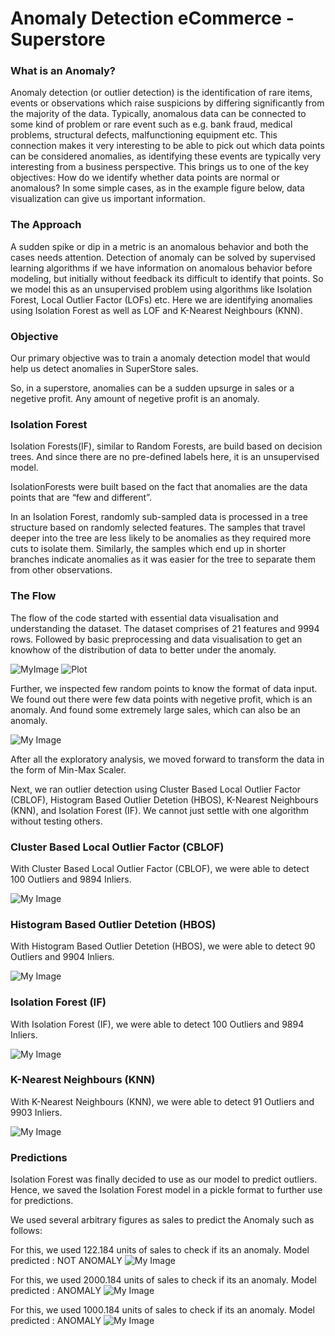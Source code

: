 # Anomaly Detection eCommerce - Superstore

### What is an Anomaly?

Anomaly detection (or outlier detection) is the identification of rare items, events or observations which raise suspicions by differing significantly from the majority of the data. Typically, anomalous data can be connected to some kind of problem or rare event such as e.g. bank fraud, medical problems, structural defects, malfunctioning equipment etc. This connection makes it very interesting to be able to pick out which data points can be considered anomalies, as identifying these events are typically very interesting from a business perspective.
This brings us to one of the key objectives: How do we identify whether data points are normal or anomalous? In some simple cases, as in the example figure below, data visualization can give us important information.

### The Approach

A sudden spike or dip in a metric is an anomalous behavior and both the cases needs attention. Detection of anomaly can be solved by supervised learning algorithms if we have information on anomalous behavior before modeling, but initially without feedback its difficult to identify that points. So we model this as an unsupervised problem using algorithms like Isolation Forest, Local Outlier Factor (LOFs) etc. Here we are identifying anomalies using Isolation Forest as well as LOF and K-Nearest Neighbours (KNN).

### Objective

Our primary objective was to train a anomaly detection model that would help us detect anomalies in SuperStore sales.

So, in a superstore, anomalies can be a sudden upsurge in sales or a negetive profit. Any amount of negetive profit is an anomaly.

### Isolation Forest

Isolation Forests(IF), similar to Random Forests, are build based on decision trees. And since there are no pre-defined labels here, it is an unsupervised model.

IsolationForests were built based on the fact that anomalies are the data points that are “few and different”.

In an Isolation Forest, randomly sub-sampled data is processed in a tree structure based on randomly selected features. The samples that travel deeper into the tree are less likely to be anomalies as they required more cuts to isolate them. Similarly, the samples which end up in shorter branches indicate anomalies as it was easier for the tree to separate them from other observations.

### The Flow

The flow of the code started with essential data visualisation and understanding the dataset. The dataset comprises of 21 features and 9994 rows. Followed by basic preprocessing and data visualisation to get an knowhow of the distribution of data to better under the anomaly.

![MyImage](https://raw.githubusercontent.com/whodoibenow/Anomaly-Detection---eCommerce/main/Screenshot%202022-09-05%20at%203.43.39%20PM.png)
![Plot](https://github.com/whodoibenow/Anomaly-Detection---eCommerce/raw/main/Screenshot%202022-09-05%20at%203.43.49%20PM.png)

Further, we inspected few random points to know the format of data input. We found out there were few data points with negetive profit, which is an anomaly. And found some extremely large sales, which can also be an anomaly. 

![My Image](https://github.com/whodoibenow/Anomaly-Detection---eCommerce/raw/main/Screenshot%202022-09-05%20at%203.45.20%20PM.png)

After all the exploratory analysis, we moved forward to transform the data in the form of Min-Max Scaler.

Next, we ran outlier detection using Cluster Based Local Outlier Factor (CBLOF), Histogram Based Outlier Detetion (HBOS), K-Nearest Neighbours (KNN), and Isolation Forest (IF). We cannot just settle with one algorithm without testing others.

### Cluster Based Local Outlier Factor (CBLOF)

With Cluster Based Local Outlier Factor (CBLOF), we were able to detect 100 Outliers and 9894 Inliers.

![My Image](https://github.com/whodoibenow/Anomaly-Detection---eCommerce/raw/main/Screenshot%202022-09-05%20at%203.44.15%20PM.png)

### Histogram Based Outlier Detetion (HBOS)

With Histogram Based Outlier Detetion (HBOS), we were able to detect 90 Outliers and 9904 Inliers.

![My Image](https://github.com/whodoibenow/Anomaly-Detection---eCommerce/raw/main/Screenshot%202022-09-05%20at%203.44.26%20PM.png)

### Isolation Forest (IF)

With Isolation Forest (IF), we were able to detect 100 Outliers and 9894 Inliers. 

![My Image](https://github.com/whodoibenow/Anomaly-Detection---eCommerce/raw/main/Screenshot%202022-09-05%20at%203.44.35%20PM.png)

### K-Nearest Neighbours (KNN)

With K-Nearest Neighbours (KNN), we were able to detect 91 Outliers and 9903 Inliers.

![My Image](https://github.com/whodoibenow/Anomaly-Detection---eCommerce/raw/main/Screenshot%202022-09-05%20at%203.44.50%20PM.png)


### Predictions

Isolation Forest was finally decided to use as our model to predict outliers. Hence, we saved the Isolation Forest model in a pickle format to further use for predictions.

We used several arbitrary figures as sales to predict the Anomaly such as follows:


For this, we used 122.184 units of sales to check if its an anomaly. Model predicted : NOT ANOMALY
![My Image](https://github.com/whodoibenow/Anomaly-Detection---eCommerce/raw/main/Screenshot%202022-09-05%20at%203.56.20%20PM.png)


For this, we used 2000.184 units of sales to check if its an anomaly. Model predicted : ANOMALY
![My Image](https://github.com/whodoibenow/Anomaly-Detection---eCommerce/raw/main/Screenshot%202022-09-05%20at%203.56.32%20PM.png)


For this, we used 1000.184 units of sales to check if its an anomaly. Model predicted : ANOMALY
![My Image](https://github.com/whodoibenow/Anomaly-Detection---eCommerce/raw/main/Screenshot%202022-09-05%20at%203.56.49%20PM.png)





